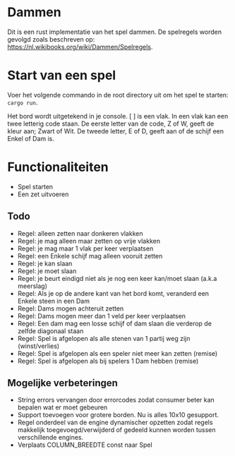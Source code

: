 # Dammen

Dit is een rust implementatie van het spel dammen. De spelregels worden gevolgd zoals beschreven op: https://nl.wikibooks.org/wiki/Dammen/Spelregels.

# Start van een spel

Voer het volgende commando in de root directory uit om het spel te starten:
``cargo run``.

Het bord wordt uitgetekend in je console. [   ] is een vlak. In een vlak kan een twee letterig code staan. De eerste letter van de code, Z of W, geeft de kleur aan; Zwart of Wit. De tweede letter, E of D, geeft aan of de schijf een Enkel of Dam is.

# Functionaliteiten
* Spel starten
* Een zet uitvoeren

## Todo
* Regel: alleen zetten naar donkeren vlakken
* Regel: je mag alleen maar zetten op vrije vlakken
* Regel: je mag maar 1 vlak per keer verplaatsen
* Regel: een Enkele schijf mag alleen vooruit zetten
* Regel: je kan slaan
* Regel: je moet slaan
* Regel: je beurt eindigd niet als je nog een keer kan/moet slaan (a.k.a meerslag)
* Regel: Als je op de andere kant van het bord komt, veranderd een Enkele steen in een Dam
* Regel: Dams mogen achteruit zetten
* Regel: Dams mogen meer dan 1 veld per keer verplaatsen
* Regel: Een dam mag een losse schijf of dam slaan die verderop de zelfde diagonaal staan
* Regel: Spel is afgelopen als alle stenen van 1 partij weg zijn (winst/verlies)
* Regel: Spel is afgelopen als een speler niet meer kan zetten (remise)
* Regel: Spel is afgelopen als bij spelers 1 Dam hebben (remise)

## Mogelijke verbeteringen
* String errors vervangen door errorcodes zodat consumer beter kan bepalen wat er moet gebeuren
* Support toevoegen voor grotere borden. Nu is alles 10x10 gesupport.
* Regel onderdeel van de engine dynamischer opzetten zodat regels makkelijk toegevoegd/verwijderd of gedeeld kunnen worden tussen verschillende engines.
* Verplaats COLUMN_BREEDTE const naar Spel
